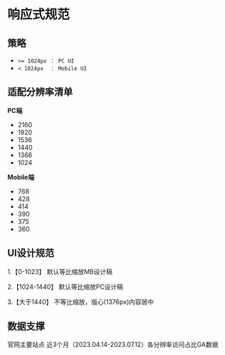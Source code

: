 # 响应式规范

## 策略
- `>= 1024px ： PC UI`
- `< 1024px  ： Mobile UI`

## 适配分辨率清单
**PC端**
- 2160
- 1920
- 1536
- 1440
- 1366
- 1024

**Mobile端**
- 768
- 428
- 414
- 390
- 375
- 360

## UI设计规范
1.【0-1023】
默认等比缩放MB设计稿

2.【1024-1440】
默认等比缩放PC设计稿

3.【大于1440】
不等比缩放，版心(1376px)内容居中

## 数据支撑
官网主要站点 近3个月（2023.04.14-2023.07.12）各分辨率访问占比GA数据
